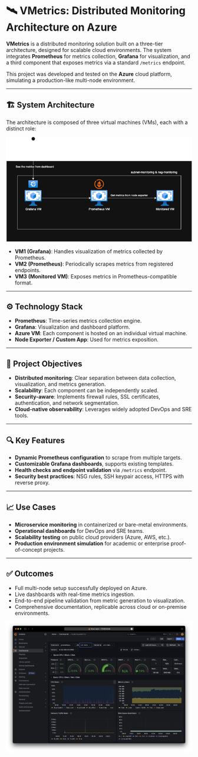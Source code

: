 # 🛰️ VMetrics: Distributed Monitoring Architecture on Azure

**VMetrics** is a distributed monitoring solution built on a three-tier architecture, designed for scalable cloud environments. The system integrates **Prometheus** for metrics collection, **Grafana** for visualization, and a third component that exposes metrics via a standard `/metrics` endpoint.

This project was developed and tested on the **Azure** cloud platform, simulating a production-like multi-node environment.

---

## 🏗️ System Architecture

The architecture is composed of three virtual machines (VMs), each with a distinct role:

![Architettura VMetrics](assets/vms_architecture.png)

- **VM1 (Grafana)**: Handles visualization of metrics collected by Prometheus.
- **VM2 (Prometheus)**: Periodically scrapes metrics from registered endpoints.
- **VM3 (Monitored VM)**: Exposes metrics in Prometheus-compatible format.

---

## ⚙️ Technology Stack

- **Prometheus**: Time-series metrics collection engine.
- **Grafana**: Visualization and dashboard platform.
- **Azure VM**: Each component is hosted on an individual virtual machine.
- **Node Exporter / Custom App**: Used for metrics exposition.

---

## 🎯 Project Objectives

- **Distributed monitoring**: Clear separation between data collection, visualization, and metrics generation.
- **Scalability**: Each component can be independently scaled.
- **Security-aware**: Implements firewall rules, SSL certificates, authentication, and network segmentation.
- **Cloud-native observability**: Leverages widely adopted DevOps and SRE tools.

---

## 🔍 Key Features

- **Dynamic Prometheus configuration** to scrape from multiple targets.
- **Customizable Grafana dashboards**, supports existing templates.
- **Health checks and endpoint validation** via `/metrics` endpoint.
- **Security best practices**: NSG rules, SSH keypair access, HTTPS with reverse proxy.

---

## 📈 Use Cases

- **Microservice monitoring** in containerized or bare-metal environments.
- **Operational dashboards** for DevOps and SRE teams.
- **Scalability testing** on public cloud providers (Azure, AWS, etc.).
- **Production environment simulation** for academic or enterprise proof-of-concept projects.

---

## ✅ Outcomes

- Full multi-node setup successfully deployed on Azure.
- Live dashboards with real-time metrics ingestion.
- End-to-end pipeline validation from metric generation to visualization.
- Comprehensive documentation, replicable across cloud or on-premise environments.

![Descrizione alternativa](assets/dashboard.png)

